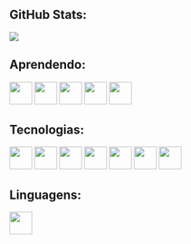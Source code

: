 ## GitHub Stats:
![](https://github-readme-stats.vercel.app/api?username=mariahinada&theme=dark&hide_border=true&include_all_commits=false&count_private=false)<br/>

## Aprendendo:
<img loading="lazy" src="https://cdn.jsdelivr.net/gh/devicons/devicon@latest/icons/javascript/javascript-original.svg" width="40" height="40"/> <img loading="lazy" src="https://img.icons8.com/?size=160&id=Xf1sHBmY73hA&format=png" width="40" height="40"/> <img loading="lazy" src="https://cdn.jsdelivr.net/gh/devicons/devicon@latest/icons/python/python-original.svg" width="40" height="40"/>
<img loading="lazy" src="https://assets.streamlinehq.com/image/private/w_300,h_300,ar_1/f_auto/v1/icons/3/cypress-icon-moigrz5nimpd7rsob0bisu.png/cypress-icon-pg9bdlubveoefqouilbg.png?_a=DATAg1AAZAA0" width="40" height="40"/>
<img loading="lazy" src="https://icon.icepanel.io/Technology/svg/Playwrite.svg" width="40" height="40"/>

## Tecnologias:
<img loading="lazy" src="https://icon.icepanel.io/Technology/svg/MySQL.svg" width="40" height="40"/> <img loading="lazy" src="https://icon.icepanel.io/Technology/svg/Visual-Studio-Code-%28VS-Code%29.svg" width="40" height="40"/> <img loading="lazy" src="https://icon.icepanel.io/Technology/svg/CSS3.svg" width="40" height="40"/>
<img loading="lazy" src="https://icon.icepanel.io/Technology/svg/HTML5.svg" width="40" height="40"/> <img loading="lazy" src="https://icon.icepanel.io/Technology/svg/Postman.svg" width="40" height="40"/> <img loading="lazy" src="https://icon.icepanel.io/Technology/svg/MongoDB.svg" width="40" height="40"/> <img loading="lazy" src="https://img.icons8.com/?size=100&id=61466&format=png&color=000000" width="40" height="40"/> 

## Linguagens: 
<img loading="lazy" src="https://icon.icepanel.io/Technology/svg/Azure-SQL-Database.svg" width="40" height="40"/> 
